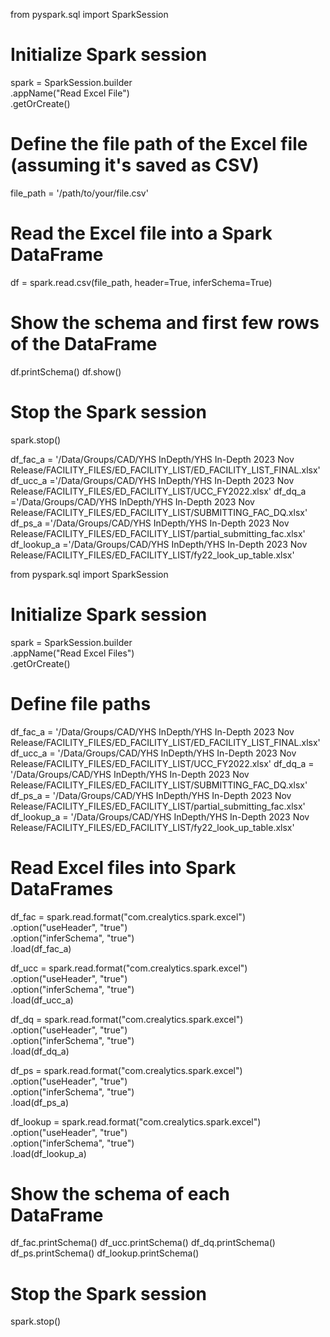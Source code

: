 from pyspark.sql import SparkSession

# Initialize Spark session
spark = SparkSession.builder \
    .appName("Read Excel File") \
    .getOrCreate()

# Define the file path of the Excel file (assuming it's saved as CSV)
file_path = '/path/to/your/file.csv'

# Read the Excel file into a Spark DataFrame
df = spark.read.csv(file_path, header=True, inferSchema=True)

# Show the schema and first few rows of the DataFrame
df.printSchema()
df.show()

# Stop the Spark session
spark.stop()









df_fac_a = '/Data/Groups/CAD/YHS InDepth/YHS In-Depth 2023 Nov Release/FACILITY_FILES/ED_FACILITY_LIST/ED_FACILITY_LIST_FINAL.xlsx'
df_ucc_a ='/Data/Groups/CAD/YHS InDepth/YHS In-Depth 2023 Nov Release/FACILITY_FILES/ED_FACILITY_LIST/UCC_FY2022.xlsx'
df_dq_a  ='/Data/Groups/CAD/YHS InDepth/YHS In-Depth 2023 Nov Release/FACILITY_FILES/ED_FACILITY_LIST/SUBMITTING_FAC_DQ.xlsx'
df_ps_a ='/Data/Groups/CAD/YHS InDepth/YHS In-Depth 2023 Nov Release/FACILITY_FILES/ED_FACILITY_LIST/partial_submitting_fac.xlsx'
df_lookup_a ='/Data/Groups/CAD/YHS InDepth/YHS In-Depth 2023 Nov Release/FACILITY_FILES/ED_FACILITY_LIST/fy22_look_up_table.xlsx'



from pyspark.sql import SparkSession

# Initialize Spark session
spark = SparkSession.builder \
    .appName("Read Excel Files") \
    .getOrCreate()

# Define file paths
df_fac_a = '/Data/Groups/CAD/YHS InDepth/YHS In-Depth 2023 Nov Release/FACILITY_FILES/ED_FACILITY_LIST/ED_FACILITY_LIST_FINAL.xlsx'
df_ucc_a = '/Data/Groups/CAD/YHS InDepth/YHS In-Depth 2023 Nov Release/FACILITY_FILES/ED_FACILITY_LIST/UCC_FY2022.xlsx'
df_dq_a  = '/Data/Groups/CAD/YHS InDepth/YHS In-Depth 2023 Nov Release/FACILITY_FILES/ED_FACILITY_LIST/SUBMITTING_FAC_DQ.xlsx'
df_ps_a = '/Data/Groups/CAD/YHS InDepth/YHS In-Depth 2023 Nov Release/FACILITY_FILES/ED_FACILITY_LIST/partial_submitting_fac.xlsx'
df_lookup_a = '/Data/Groups/CAD/YHS InDepth/YHS In-Depth 2023 Nov Release/FACILITY_FILES/ED_FACILITY_LIST/fy22_look_up_table.xlsx'

# Read Excel files into Spark DataFrames
df_fac = spark.read.format("com.crealytics.spark.excel") \
    .option("useHeader", "true") \
    .option("inferSchema", "true") \
    .load(df_fac_a)

df_ucc = spark.read.format("com.crealytics.spark.excel") \
    .option("useHeader", "true") \
    .option("inferSchema", "true") \
    .load(df_ucc_a)

df_dq = spark.read.format("com.crealytics.spark.excel") \
    .option("useHeader", "true") \
    .option("inferSchema", "true") \
    .load(df_dq_a)

df_ps = spark.read.format("com.crealytics.spark.excel") \
    .option("useHeader", "true") \
    .option("inferSchema", "true") \
    .load(df_ps_a)

df_lookup = spark.read.format("com.crealytics.spark.excel") \
    .option("useHeader", "true") \
    .option("inferSchema", "true") \
    .load(df_lookup_a)

# Show the schema of each DataFrame
df_fac.printSchema()
df_ucc.printSchema()
df_dq.printSchema()
df_ps.printSchema()
df_lookup.printSchema()

# Stop the Spark session
spark.stop()


